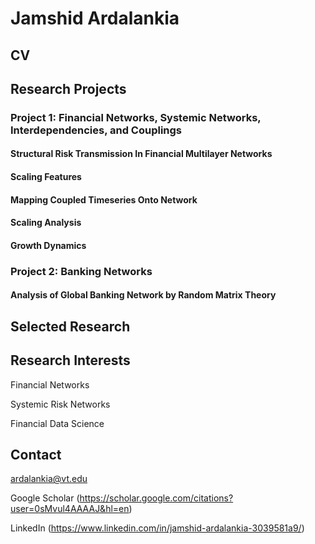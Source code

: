 # Jamshid Ardalankia
## CV
## Research Projects
### Project 1: Financial Networks, Systemic Networks, Interdependencies, and Couplings
#### Structural Risk Transmission In Financial Multilayer Networks
#### Scaling Features
#### Mapping Coupled Timeseries Onto Network
#### Scaling Analysis
#### Growth Dynamics

### Project 2: Banking Networks
#### Analysis of Global Banking Network by Random Matrix Theory
## Selected Research 
## Research Interests
Financial Networks

Systemic Risk Networks

Financial Data Science

## Contact
ardalankia@vt.edu

Google Scholar (https://scholar.google.com/citations?user=0sMvul4AAAAJ&hl=en)

LinkedIn (https://www.linkedin.com/in/jamshid-ardalankia-3039581a9/)



